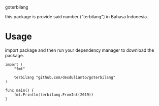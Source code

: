 goterbilang

this package is provide said number ("terbilang") in Bahasa Indonesia.

# Usage

import package and then run your dependency manager to download the package.

```golang
import (
	"fmt"

	terbilang "github.com/desdulianto/goterbilang"
)

func main() {
	fmt.Println(terbilang.FromInt(2019))
}
```
